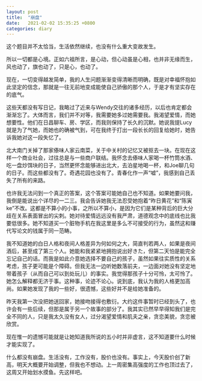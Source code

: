 ```yaml
---
layout: post
title:  "崩盘"
date:   2021-02-02 15:35:25 +0800
categories: diary
---
```


这个题目并不太恰当，生活依然继续，也没有什么重大变故发生。

所以一切都是心境。正如六祖所言，是心动，但心动虽是心相，也并非无缘而生，风也动了，旗也动了，只是心，也动了。

现在，一切变得越发简单，我的人生问题渐渐变得清晰而明确，既是对幸福怀抱如此坚定的信念，那就是一往无前地变成能使自己骄傲的那个人，于是才有坚实存在的底气。

这些天都没有写日记，我略过了近来与Wendy交往的诸多经历，以后也肯定都会渐渐忘了。大体而言，我们并不对等，我需要她多过她需要我。我渴望爱情，而她想要性。他们在日昌聊车、房、学区，而我则保持了长久的沉默。她说我提Lucy就是为了气她，而她也的确被气到，可在我终于打出一段长长的回复给她时，她告诉我她对这一段失忆了。

北大南门关掉了那家傣味人家云南菜，关于中关村的记忆又被抠去一块。在现在这样一个商业社会，过往总是与一些商户联结。我怀念去傣味人家喝一杯竹筒水酒、吃一盘炒饵块的日子，当然更怀念能够进出北大，去泊星地喝一杯，和Joe聊几句的日子。而这些都没有了。奇遇花园也没有了。青春化作一声“嘘”，我感到自己丢失了所有的来路。

也许我无法问到一个真正的答案，这个答案可能她自己也不知道。如果她要问我，我倒是能说出个详尽的一二三。我会告诉她我无法忍受她抱着“昨日黄花”和“陈寅ke”不改。这都是不算小的小事，之所以不算小，是因为它们是某种背后的巨大分歧在关系表面冒出的尖刺。她对待爱情远远没有我严肃，道德观念中的底线也比我要低很多。她不知道买一个脏物手机在我这里是多么不可接受的行为，虽然这和赚代写论文的钱属于同一范畴。

我不知道她的白日人格和夜间人格差异为何如何之大，简直判若两人，如果是夜间酒后，甚至成了第三个人。她能和我紧紧地拥抱说出好きた，但第二天怕是能完全忘记自己的话。而我是如此介意她选择不要自己的孩子，虽然如果往实质性的关系考虑，孩子更可能是个障碍。但我无法一边听她数落前夫，一边面对她没有坚定地带着孩子（从而自己可以到处玩儿）的事实。我觉得那孩子十分可怜，太可怜了。她怎么解释都无济于事。这种事，论迹不论心。说到底，我认为我的人格更加高尚。如果她发现了我的一些好，很遗憾，这些好并不是给她准备的。

昨天我第一次没把她送回家，她接吻接得也敷衍。大约这件事暂时已经到头了，也许会有一些后续，但那是属于另一个故事的部分了。我其实已然早早得知我们是完全不同的人，只是我太久没有女人，过分渴望爱情和肌夫之亲，贪恋美貌，贪恋被欣赏。

现在惟一的遗憾可能就是让她知道我所说的五小时并非虚言，这不知道要什么时候才能实现了。

什么都没有崩盘。生活没有，工作没有，股价也没有。事实上，今天股价创了新高，明天大概要开始调整，但我也不想动。上一周密集高强度的工作也顶过去了，这周又开始划水摸鱼。先这样吧。
